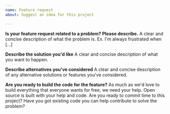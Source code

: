 ```yaml
---
name: Feature request
about: Suggest an idea for this project

---
```


**Is your feature request related to a problem? Please describe.**
A clear and concise description of what the problem is. Ex. I'm always frustrated when [...]

**Describe the solution you'd like**
A clear and concise description of what you want to happen.

**Describe alternatives you've considered**
A clear and concise description of any alternative solutions or features you've considered.

**Are you ready to build the code for the feature?**
As much as we'd love to build everything that everyone wants for free, we need your help. Open source is built with your help and code. Are you ready to commit time to this project? Have you got existing code you can help contribute to solve the problem?
